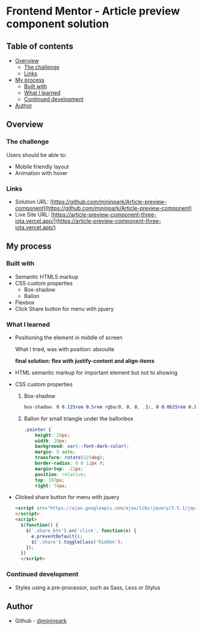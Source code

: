 # Frontend Mentor - Article preview component solution

## Table of contents

- [Overview](https://www.notion.so/READ-ME-Template-b07d2e3555c84e6f9291b46abf3112c6)
    - [The challenge](https://www.notion.so/READ-ME-Template-b07d2e3555c84e6f9291b46abf3112c6)
    - [Links](https://www.notion.so/READ-ME-Template-b07d2e3555c84e6f9291b46abf3112c6)
- [My process](https://www.notion.so/READ-ME-Template-b07d2e3555c84e6f9291b46abf3112c6)
    - [Built with](https://www.notion.so/READ-ME-Template-b07d2e3555c84e6f9291b46abf3112c6)
    - [What I learned](https://www.notion.so/READ-ME-Template-b07d2e3555c84e6f9291b46abf3112c6)
    - [Continued development](https://www.notion.so/READ-ME-Template-b07d2e3555c84e6f9291b46abf3112c6)
- [Author](https://www.notion.so/READ-ME-Template-b07d2e3555c84e6f9291b46abf3112c6)

## Overview

### The challenge

Users should be able to:

- Mobile friendly layout
- Animation with hover

### Links

- Solution URL: [https://github.com/mininpark/Article-preview-component](https://github.com/mininpark/Article-preview-component)
- Live Site URL: [https://article-preview-component-three-iota.vercel.app/](https://article-preview-component-three-iota.vercel.app/)

## My process

### Built with

- Semantic HTML5 markup
- CSS custom properties
    - Box-shadow
    - Ballon
- Flexbox
- Click Share button for menu with jquery

### What I learned

- Positioning the element in middle of screen

    What I tried, was with position: absoulte

    **final solution: flex with justify-content and align-items**

- HTML semantic markup for important element but not to showing
- CSS custom properties
    1. Box-shadow

        ```css
        box-shadow:	0 0.125rem 0.5rem rgba(0, 0, 0, .3), 0 0.0625rem 0.125rem rgba(0, 0, 0, .2);
        ```

    2. Ballon for small triangle under the ballonbox

        ```css
        .pointer {
        	height: 20px;
        	width: 20px;
        	background: var(--font-dark-color);
        	margin: 0 auto;
            transform: rotate(225deg);
            border-radius: 0 0 12px 0;
            margin-top: -22px;
            position: relative; 
            top: 197px;
            right: 74px;
        ```

- Clicked share button for menu with jquery

    ```html
    <script src="https://ajax.googleapis.com/ajax/libs/jquery/3.5.1/jquery.min.js">
    </script>
    <script>
      $(function() {     
        $('.share_btn').on('click', function(e) {
          e.preventDefault();
          $('.share').toggleClass('hidden');
        });
      })
      </script>
    ```

### Continued development

- Styles using a pre-processor, such as Sass, Less or Stylus

## Author

- Github - [@mininpark](https://github.com/mininpark)
